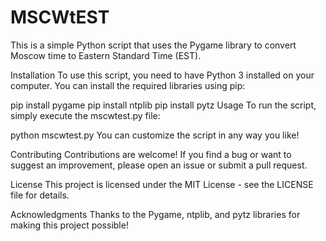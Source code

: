 # MSCWtEST
This is a simple Python script that uses the Pygame library to convert Moscow time to Eastern Standard Time (EST).

Installation
To use this script, you need to have Python 3 installed on your computer. You can install the required libraries using pip:

pip install pygame
pip install ntplib
pip install pytz
Usage
To run the script, simply execute the mscwtest.py file:

python mscwtest.py
You can customize the script in any way you like!

Contributing
Contributions are welcome! If you find a bug or want to suggest an improvement, please open an issue or submit a pull request.

License
This project is licensed under the MIT License - see the LICENSE file for details.

Acknowledgments
Thanks to the Pygame, ntplib, and pytz libraries for making this project possible!

